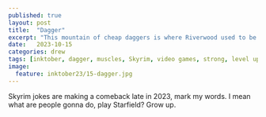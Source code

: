 ```yaml
---
published: true
layout: post
title:  "Dagger"
excerpt: "This mountain of cheap daggers is where Riverwood used to be."
date:   2023-10-15
categories: drew
tags: [inktober, dagger, muscles, Skyrim, video games, strong, level up]
image:
  feature: inktober23/15-dagger.jpg
---
```


Skyrim jokes are making a comeback late in 2023, mark my words. I mean what are people gonna do, play Starfield? Grow up.